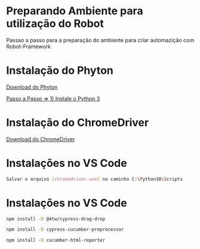 # Preparando Ambiente para utilização do Robot

Passao a passo para a preparação do ambiente para criar automazição com Robot-Framework

# Instalação do Phyton
[Download do Phyton](https://www.python.org/downloads/)

[Passo a Passo => 1) Instale o Python 3 ](http://cursos.qaninja.io/roboweek-gratuito-1a-edicao/)

# Instalação do ChromeDriver
[Download do ChromeDriver](https://chromedriver.storage.googleapis.com/86.0.4240.22/chromedriver_win32.zip)
# Instalações no VS Code
```sh
Salvar o arquivo [chromedriver.exe] no caminho C:\Python38\Scripts
```


# Instalações no VS Code
```sh
npm install -D @4tw/cypress-drag-drop
```
```sh
npm install -D cypress-cucumber-preprocessor
```
```sh
npm install -D cucumber-html-reporter
```
